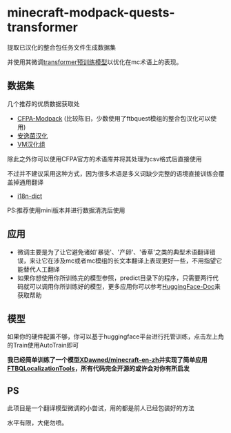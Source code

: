 # minecraft-modpack-quests-transformer
提取已汉化的整合包任务文件生成数据集

并使用其微调[transformer预训练模型](https://huggingface.co/Helsinki-NLP/opus-mt-en-zh)以优化在mc术语上的表现。

## 数据集
几个推荐的优质数据获取处
- [CFPA-Modpack](https://modpack.cfpa.team/) (比较陈旧，少数使用了ftbquest模组的整合包汉化可以使用)
- [安逸菌汉化](http://www.anyijun.com/zhcn/) 
- [VM汉化组](https://space.bilibili.com/2085089798/article)

除此之外你可以使用CFPA官方的术语库并将其处理为csv格式后直接使用

不过并不建议采用这种方式，因为很多术语是多义词缺少完整的语境直接训练会覆盖掉通用翻译
- [i18n-dict](https://github.com/CFPATools/i18n-dict) 

PS:推荐使用mini版本并进行数据清洗后使用

## 应用
- 微调主要是为了让它避免诸如'暴徒'、'产卵'、'香草'之类的典型术语翻译错误，来让它在涉及mc或者mc模组的长文本翻译上表现更好一些，不用指望它能替代人工翻译
- 如果你想使用你所训练完的模型参照，predict目录下的程序，只需要两行代码就可以调用你所训练好的模型，更多应用你可以参考[HuggingFace-Doc](https://huggingface.co/docs/transformers/index)来获取帮助
## 模型
如果你的硬件配置不够，你可以基于huggingface平台进行托管训练，点击左上角的Train使用AutoTrain即可

**我已经简单训练了一个模型[XDawned/minecraft-en-zh](https://huggingface.co/XDawned/minecraft-en-zh)并实现了简单应用[FTBQLocalizationTools](https://github.com/XDawned/FTBQLocalizationTools/tree/model_trans)，所有代码完全开源的或许会对你有所启发**

## PS
此项目是一个翻译模型微调的小尝试，用的都是前人已经包装好的方法

水平有限，大佬勿喷。
